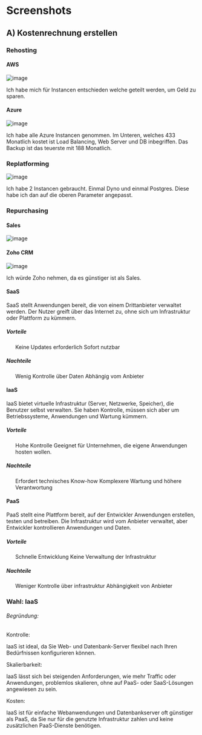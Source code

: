 # Screenshots 
## A) Kostenrechnung erstellen 

### Rehosting 

#### AWS 
![image](https://github.com/user-attachments/assets/7c8fb480-5d33-4e9b-b20b-df395a7260da)

<p> Ich habe mich für Instancen entschieden welche geteilt werden, um Geld zu sparen.</p>

#### Azure
![image](https://github.com/user-attachments/assets/62a95e4a-437c-485c-a393-709e863b1f88)

<p> Ich habe alle Azure Instancen genommen. Im Unteren, welches 433 Monatlich kostet ist Load Balancing, Web Server und DB inbegriffen. Das Backup ist das teuerste mit 188 Monatlich.  </p>

### Replatforming 
![image](https://github.com/user-attachments/assets/2307f64b-7715-4fdb-9c55-26a0eb1dc0fa)

<p> Ich habe 2 Instancen gebraucht. Einmal Dyno und einmal Postgres. Diese habe ich dan auf die oberen Parameter angepasst. </p>

### Repurchasing 

#### Sales 
![image](https://github.com/user-attachments/assets/58f90662-3a4b-4ac4-957e-eb5bac7daa06)

#### Zoho CRM  
![image](https://github.com/user-attachments/assets/f20d84c6-0aa7-4347-bfb2-27a920cf9374)

<p> Ich würde Zoho nehmen, da es günstiger ist als Sales.</p>

#### SaaS
<p> SaaS stellt Anwendungen bereit, die von einem Drittanbieter verwaltet werden. Der Nutzer greift über das Internet zu, ohne sich um Infrastruktur oder Plattform zu kümmern. </p>

##### Vorteile 
<ul>
  <ls> Keine Updates erforderlich </ls>
  <ls> Sofort nutzbar </ls>
</ul>

##### Nachteile 
<ul>
  <ls> Wenig Kontrolle über Daten  </ls>
  <ls> Abhängig vom Anbieter </ls>
</ul>

#### IaaS 
<p> IaaS bietet virtuelle Infrastruktur (Server, Netzwerke, Speicher), die Benutzer selbst verwalten. Sie haben Kontrolle, müssen sich aber um Betriebssysteme, Anwendungen und Wartung kümmern.</p>

##### Vorteile 
<ul>
  <ls> Hohe Kontrolle  </ls>
  <ls> Geeignet für Unternehmen, die eigene Anwendungen hosten wollen. </ls>
</ul>

##### Nachteile 
<ul>
  <ls> Erfordert technisches Know-how  </ls>
  <ls>Komplexere Wartung und höhere Verantwortung </ls>
</ul>

#### PaaS 
<p> PaaS stellt eine Plattform bereit, auf der Entwickler Anwendungen erstellen, testen und betreiben. Die Infrastruktur wird vom Anbieter verwaltet, aber Entwickler kontrollieren Anwendungen und Daten.</p>

##### Vorteile 
<ul>
  <ls> Schnelle Entwicklung  </ls>
  <ls> Keine Verwaltung der Infrastruktur </ls>
</ul>

##### Nachteile 
<ul>
  <ls> Weniger Kontrolle über infrastruktur </ls>
  <ls> Abhängigkeit von Anbieter </ls>
</ul>

### Wahl: IaaS 
###### Begründung: 
Kontrolle: 
<p> IaaS ist ideal, da Sie Web- und Datenbank-Server flexibel nach Ihren Bedürfnissen konfigurieren können. </p>

Skalierbarkeit: 
<p> IaaS lässt sich bei steigenden Anforderungen, wie mehr Traffic oder Anwendungen, problemlos skalieren, ohne auf PaaS- oder SaaS-Lösungen angewiesen zu sein. </p>

Kosten: 
<p> IaaS ist für einfache Webanwendungen und Datenbankserver oft günstiger als PaaS, da Sie nur für die genutzte Infrastruktur zahlen und keine zusätzlichen PaaS-Dienste benötigen.</p>

